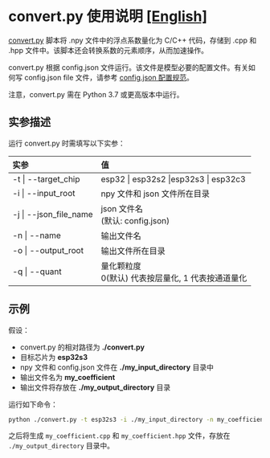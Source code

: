# convert.py 使用说明 [[English]](./README.md)

[convert.py](./convert.py) 脚本将 .npy 文件中的浮点系数量化为 C/C++ 代码，存储到 .cpp 和 .hpp 文件中。该脚本还会转换系数的元素顺序，从而加速操作。

convert.py 根据 config.json 文件运行。该文件是模型必要的配置文件。有关如何写 config.json file 文件，请参考 [config.json 配置规范](./specification_of_config_json_cn.md)。

注意，convert.py 需在 Python 3.7 或更高版本中运行。

## 实参描述

运行 convert.py 时需填写以下实参：

| 实参            | 值                                        |
| :------------------ | :------------------------------------------- |
| -t \| --target_chip | esp32 \| esp32s2 \|esp32s3 \| esp32c3        |
| -i \| --input_root  | npy 文件和 json 文件所在目录         |
| -j \| --json_file_name  | json 文件名 <br/>(默认: config.json)         |
| -n \| --name        | 输出文件名        |
| -o \| --output_root | 输出文件所在目录 |
| -q \| --quant | 量化颗粒度 <br/> 0(默认) 代表按层量化, 1 代表按通道量化 |



## 示例

假设：

- convert.py 的相对路径为 **./convert.py**
- 目标芯片为 **esp32s3**
- npy 文件和 config.json 文件在 **./my_input_directory** 目录中
- 输出文件名为 **my_coefficient**
- 输出文件将存放在 **./my_output_directory** 目录

运行如下命令：

```sh
python ./convert.py -t esp32s3 -i ./my_input_directory -n my_coefficient -o ./my_output_directory
```

之后将生成 `my_coefficient.cpp` 和 `my_coefficient.hpp` 文件，存放在 `./my_output_directory` 目录中。

